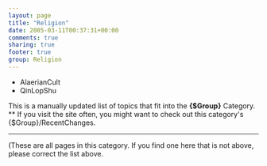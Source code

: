 ```yaml
---
layout: page
title: "Religion"
date: 2005-03-11T00:37:31+00:00
comments: true
sharing: true
footer: true
group: Religion
---
```


* AlaerianCult
* QinLopShu

This is a manually updated list of topics that fit into the **{$Group}** Category.
**
If you visit the site often, you might want to check out this category's {$Group}/RecentChanges.

----

(These are all pages in this category. If you find one here that is not above, please correct the list above.
